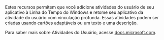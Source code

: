 ﻿Estes recursos permitem que você adicione atividades do usuário de seu aplicativo à Linha do Tempo do Windows e retome seu aplicativo da atividade do usuário com vinculação profunda. Essas atividades podem ser criadas usando cartões adaptáveis ou um texto e uma descrição.

Para saber mais sobre Atividades do Usuário, acesse [docs.microsoft.com](https://docs.microsoft.com/windows/uwp/launch-resume/useractivities).
